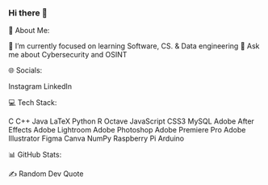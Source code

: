### Hi there 👋
💫 About Me:

🔭 I’m currently focused on learning Software, CS. & Data engineering 
💬 Ask me about Cybersecurity and OSINT


🌐 Socials:

Instagram LinkedIn

💻 Tech Stack:

C C++ Java LaTeX Python R Octave JavaScript CSS3 MySQL Adobe After Effects Adobe Lightroom Adobe Photoshop Adobe Premiere Pro Adobe Illustrator  Figma Canva NumPy Raspberry Pi Arduino

📊 GitHub Stats:







✍️ Random Dev Quote


<!--
**taha-mesbahi/taha-mesbahi** is a ✨ _special_ ✨ repository because its `README.md` (this file) appears on your GitHub profile.

